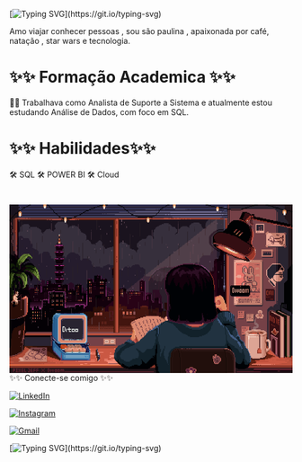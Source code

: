 
[![Typing SVG](https://readme-typing-svg.herokuapp.com?font=Fira+Code&size=35&pause=1000&width=435&lines=Oi%2C+eu+sou+a+Sara+!)](https://git.io/typing-svg)


 Amo  viajar  conhecer pessoas , sou são paulina ,  apaixonada por café, natação  , star wars e tecnologia. 

# ✨✨ Formação Academica ✨✨

👩‍💻 Trabalhava como Analista de Suporte a Sistema e atualmente estou estudando Análise de Dados, com foco em SQL. 

# ✨✨  Habilidades✨✨

🛠 SQL
🛠 POWER BI 
🛠 Cloud 


#

<img align="right" alt="" height="300px" src="./study.gif">


✨✨ Conecte-se comigo ✨✨

[![LinkedIn](https://img.shields.io/badge/LinkedIn-0077B5?style=for-the-badge&logo=linkedin&logoColor=white)](https://www.linkedin.com/in/sara-vieira-araujo/)


[![Instagram](https://img.shields.io/badge/-Instagram-%23E4405F?style=for-the-badge&logo=instagram&logoColor=white)](https://www.instagram.com/sarasooh/)


[![Gmail](https://img.shields.io/badge/Gmail-333333?style=for-the-badge&logo=gmail&logoColor=red)](mailto:araujo.svieira1983@gmail.com)

[![Typing SVG](https://readme-typing-svg.herokuapp.com?font=Fira+Code&pause=1000&width=435&lines="Que+a+força+esteja+com+você")](https://git.io/typing-svg)

